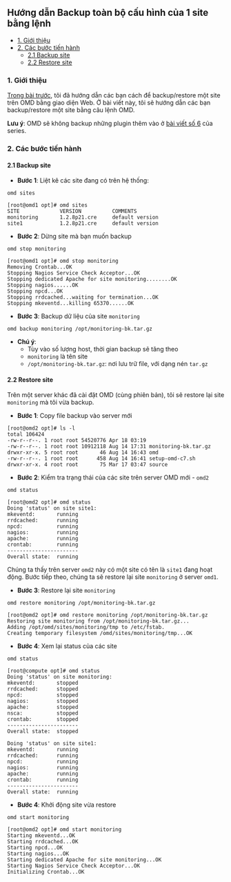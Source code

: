 ## Hướng dẫn Backup toàn bộ cấu hình của 1 site bằng lệnh 

- [1. Giới thiệu](#1)
- [2. Các bước tiến hành](#2)
	- [2.1 Backup site](#21)
	- [2.2 Restore site](#22)

<a name="1" />
	
### 1. Giới thiệu

[Trong bài trước](https://github.com/hoangdh/meditech-ghichep-omd/blob/master/docs/Management-OMD.md#7), tôi đã hướng dẫn các bạn cách để backup/restore một site trên OMD bằng giao diện Web. Ở bài viết này, tôi sẽ hướng dẫn các bạn backup/restore một site bằng câu lệnh OMD. 

**Lưu ý**: OMD sẽ không backup những plugin thêm vào ở [bài viết số 6](https://github.com/hoangdh/meditech-ghichep-omd/blob/master/docs/6.Add-plugins.md) của series.

<a name="2" />

### 2. Các bước tiến hành

<a name="21" />

#### 2.1 Backup site

- **Bước 1**: Liệt kê các site đang có trên hệ thống:

```
omd sites
```

```
[root@omd1 opt]# omd sites
SITE             VERSION          COMMENTS
monitoring       1.2.8p21.cre     default version
site1            1.2.8p21.cre     default version
```

- **Bước 2**: Dừng site mà bạn muốn backup

```
omd stop monitoring
```

```
[root@omd1 opt]# omd stop monitoring
Removing Crontab...OK
Stopping Nagios Service Check Acceptor...OK
Stopping dedicated Apache for site monitoring........OK
Stopping nagios......OK
Stopping npcd...OK
Stopping rrdcached...waiting for termination...OK
Stopping mkeventd...killing 65370......OK
```

- **Bước 3**: Backup dữ liệu của site `monitoring`

```
omd backup monitoring /opt/monitoring-bk.tar.gz
```

- **Chú ý**:
	- Tùy vào số lượng host, thời gian backup sẽ tăng theo
	- `monitoring` là tên site
	- `/opt/monitoring-bk.tar.gz`: nơi lưu trữ file, với dạng nén `tar.gz`

<a name="22" />

#### 2.2 Restore site

Trên một server khác đã cài đặt OMD (cùng phiên bản), tôi sẽ restore lại site `monitoring` mà tôi vừa backup.

- **Bước 1**: Copy file backup vào server mới

```
[root@omd2 opt]# ls -l
total 106424
-rw-r--r--. 1 root root 54520776 Apr 18 03:19
-rw-r--r--. 1 root root 10912118 Aug 14 17:31 monitoring-bk.tar.gz
drwxr-xr-x. 5 root root       46 Aug 14 16:43 omd
-rw-r--r--. 1 root root      458 Aug 14 16:41 setup-omd-c7.sh
drwxr-xr-x. 4 root root       75 Mar 17 03:47 source
```

- **Bước 2**: Kiểm tra trạng thái của các site trên server OMD mới - `omd2`

```
omd status
```

```
[root@omd2 opt]# omd status
Doing 'status' on site site1:
mkeventd:       running
rrdcached:      running
npcd:           running
nagios:         running
apache:         running
crontab:        running
-----------------------
Overall state:  running
```

Chúng ta thấy trên server `omd2` này có một site có tên là `site1` đang hoạt động. Bước tiếp theo, chúng ta sẽ restore lại site `monitoring` ở server `omd1`.

- **Bước 3**: Restore lại site `monitoring`

```
omd restore monitoring /opt/monitoring-bk.tar.gz
```

```
[root@omd2 opt]# omd restore monitoring /opt/monitoring-bk.tar.gz
Restoring site monitoring from /opt/monitoring-bk.tar.gz...
Adding /opt/omd/sites/monitoring/tmp to /etc/fstab.
Creating temporary filesystem /omd/sites/monitoring/tmp...OK
```

- **Bước 4**: Xem lại status của các site

```
omd status
```

```
[root@compute opt]# omd status
Doing 'status' on site monitoring:
mkeventd:       stopped
rrdcached:      stopped
npcd:           stopped
nagios:         stopped
apache:         stopped
nsca:           stopped
crontab:        stopped
-----------------------
Overall state:  stopped

Doing 'status' on site site1:
mkeventd:       running
rrdcached:      running
npcd:           running
nagios:         running
apache:         running
crontab:        running
-----------------------
Overall state:  running
```

- **Bước 4**: Khởi động site vừa restore

```
omd start monitoring
```

```
[root@omd2 opt]# omd start monitoring
Starting mkeventd...OK
Starting rrdcached...OK
Starting npcd...OK
Starting nagios...OK
Starting dedicated Apache for site monitoring...OK
Starting Nagios Service Check Acceptor...OK
Initializing Crontab...OK
```

